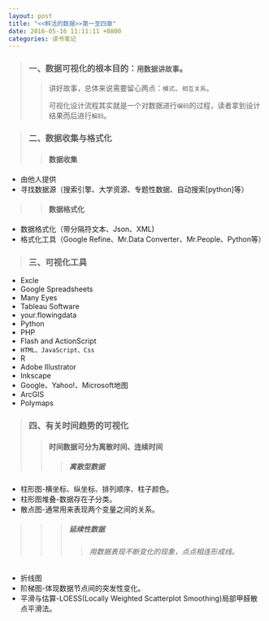 ```yaml
---
layout: post
title: "<<鲜活的数据>>第一至四章"
date: 2016-05-16 11:11:11 +0800
categories: 读书笔记
---
```


> ### 一、数据可视化的根本目的：`用数据讲故事`。
> > 讲好故事，总体来说需要留心两点：`模式`、`相互关系`。
> >  
> > 可视化设计流程其实就是一个对数据进行`编码`的过程，读者拿到设计结果而后进行`解码`。

> ### 二、数据收集与格式化
> > ####  数据收集
  * 由他人提供
  * 寻找数据源（搜索引擎、大学资源、专题性数据、自动搜索[python]等）
> > #### 数据格式化
  * 数据格式化（带分隔符文本、Json、XML)
  * 格式化工具（Google Refine、Mr.Data Converter、Mr.People、Python等）

> ### 三、可视化工具
  * Excle
  * Google Spreadsheets
  * Many Eyes
  * Tableau Software
  * your.flowingdata
  * Python
  * PHP
  * Flash and ActionScript
  * `HTML、JavaScript、Css`
  * R
  * Adobe Illustrator
  * Inkscape
  * Google、Yahoo!、Microsoft地图
  * ArcGIS
  * Polymaps

> ### 四、有关时间趋势的可视化
> 
> > #### 时间数据可分为离散时间、连续时间
> > > ##### 离散型数据
> > > 
  * 柱形图-横坐标、纵坐标、排列顺序、柱子颜色。
  * 柱形图堆叠-数据存在子分类。
  * 散点图-通常用来表现两个变量之间的关系。
> > > 
> > > ##### 延续性数据
> > > > ###### 用数据表现不断变化的现象，点点相连形成线。
> > > > 
  * 折线图
  * 阶梯图-体现数据节点间的突发性变化。
  * 平滑与估算-LOESS(Locally Weighted Scatterplot Smoothing)局部甲醛散点平滑法。
> > > >


